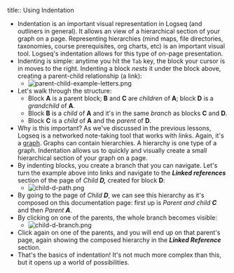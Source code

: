 title:: Using Indentation

- Indentation is an important visual representation in Logseq (and outliners in general). It allows an view of a hierarchical section of your graph on a page. Representing hierarchies (mind maps, file directories, taxonomies, course prerequisites, org charts, etc) is an important visual tool. Logseq's indentation allows for this type of on-page presentation.
- Indenting is simple: anytime you hit the `Tab` key, the block your cursor is in moves to the right. Indenting a block _nests_ it under the block above, creating a parent-child relationship (a link):
	- ![parent-child-example-letters.png](../assets/parent-child-example-letters_1641572097841_0.png)
- Let's walk through the structure:
	- Block **A** is a parent block; **B** and **C** are _children_ of **A**; block **D** is a _grandchild_ of **A**.
	- Block **B** is a _child_ of **A** and it's in the same _branch_ as blocks **C** and **D**.
	- Block **C** is a _child_ of **A** and the _parent_ of **D**.
- Why is this important? As we've discussed in the previous lessons, Logseq is a networked note-taking tool that works with links. Again, it's a [graph](https://en.wikipedia.org/wiki/Graph_(discrete_mathematics)). Graphs can contain hierarchies. A hierarchy is one type of a graph. Indentation allows us to quickly and visually create a small hierarchical section of your graph on a page.
- By indenting blocks, you create a branch that you can navigate. Let's turn the example above into links and navigate to the _**Linked references**_ section of the page of _Child **D,**_ created for block **D**:
	- ![child-d-path.png](../assets/child-d-path_1641572255030_0.png)
- By going to the page of _Child **D**_, we can see this hierarchy as it's composed on this documentation page: first up is _Parent and child **C**_ and then _Parent **A**_.
- By clicking on one of the parents, the whole branch becomes visible:
	- ![child-d-branch.png](../assets/child-d-branch_1641572326932_0.png)
- Click again on one of the parents, and you will end up on that parent's page, again showing the composed hierarchy in the _**Linked Reference**_ section.
- That's the basics of indentation! It's not much more complex than this, but it opens up a world of possibilities.

